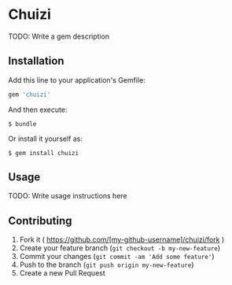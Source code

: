 # Chuizi

TODO: Write a gem description

## Installation

Add this line to your application's Gemfile:

```ruby
gem 'chuizi'
```

And then execute:

    $ bundle

Or install it yourself as:

    $ gem install chuizi

## Usage

TODO: Write usage instructions here

## Contributing

1. Fork it ( https://github.com/[my-github-username]/chuizi/fork )
2. Create your feature branch (`git checkout -b my-new-feature`)
3. Commit your changes (`git commit -am 'Add some feature'`)
4. Push to the branch (`git push origin my-new-feature`)
5. Create a new Pull Request
